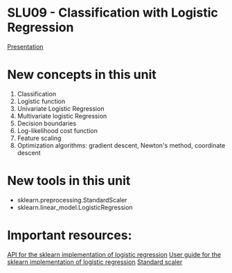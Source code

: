# SLU09 - Classification with Logistic Regression

[Presentation](https://docs.google.com/presentation/d/12qAG2ePOb7hbP0Lxk2fJf76hu_UVebSqA8rkAAv36kQ/edit?usp=sharing)

# New concepts in this unit

1. Classification
2. Logistic function
3. Univariate Logistic Regression
4. Multivariate logistic Regression
5. Decision boundaries
6. Log-likelihood cost function
7. Feature scaling
8. Optimization algorithms: gradient descent, Newton's method, coordinate descent

# New tools in this unit

- sklearn.preprocessing.StandardScaler
- sklearn.linear_model.LogisticRegression

# Important resources:

[API for the sklearn implementation of logistic regression](https://scikit-learn.org/stable/modules/generated/sklearn.linear_model.LogisticRegression.html)
[User guide for the sklearn implementation of logistic regression](https://scikit-learn.org/stable/modules/linear_model.html#logistic-regression)
[Standard scaler](http://scikit-learn.org/stable/modules/generated/sklearn.preprocessing.StandardScaler.html)

